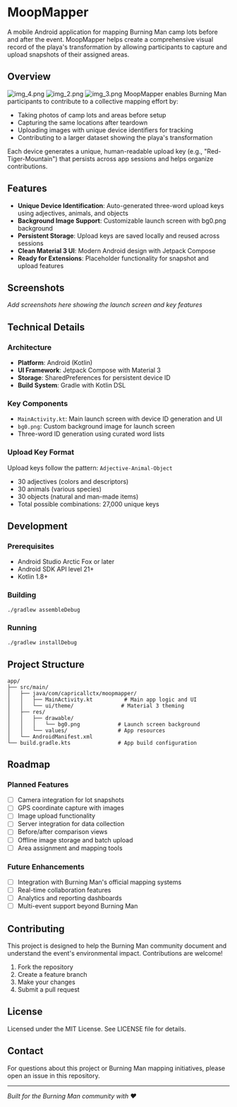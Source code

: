 # MoopMapper

A mobile Android application for mapping Burning Man camp lots before and after the event. MoopMapper helps create a comprehensive visual record of the playa's transformation by allowing participants to capture and upload snapshots of their assigned areas.

## Overview
![img_4.png](img_4.png)
![img_2.png](img_2.png)
![img_3.png](img_3.png)
MoopMapper enables Burning Man participants to contribute to a collective mapping effort by:
- Taking photos of camp lots and areas before setup
- Capturing the same locations after teardown
- Uploading images with unique device identifiers for tracking
- Contributing to a larger dataset showing the playa's transformation

Each device generates a unique, human-readable upload key (e.g., "Red-Tiger-Mountain") that persists across app sessions and helps organize contributions.

## Features

- **Unique Device Identification**: Auto-generated three-word upload keys using adjectives, animals, and objects
- **Background Image Support**: Customizable launch screen with bg0.png background
- **Persistent Storage**: Upload keys are saved locally and reused across sessions
- **Clean Material 3 UI**: Modern Android design with Jetpack Compose
- **Ready for Extensions**: Placeholder functionality for snapshot and upload features

## Screenshots

*Add screenshots here showing the launch screen and key features*

## Technical Details

### Architecture
- **Platform**: Android (Kotlin)
- **UI Framework**: Jetpack Compose with Material 3
- **Storage**: SharedPreferences for persistent device ID
- **Build System**: Gradle with Kotlin DSL

### Key Components
- `MainActivity.kt`: Main launch screen with device ID generation and UI
- `bg0.png`: Custom background image for launch screen
- Three-word ID generation using curated word lists

### Upload Key Format
Upload keys follow the pattern: `Adjective-Animal-Object`
- 30 adjectives (colors and descriptors)
- 30 animals (various species)
- 30 objects (natural and man-made items)
- Total possible combinations: 27,000 unique keys

## Development

### Prerequisites
- Android Studio Arctic Fox or later
- Android SDK API level 21+
- Kotlin 1.8+

### Building
```bash
./gradlew assembleDebug
```

### Running
```bash
./gradlew installDebug
```

## Project Structure
```
app/
├── src/main/
│   ├── java/com/capricallctx/moopmapper/
│   │   ├── MainActivity.kt          # Main app logic and UI
│   │   └── ui/theme/               # Material 3 theming
│   ├── res/
│   │   ├── drawable/
│   │   │   └── bg0.png            # Launch screen background
│   │   └── values/                # App resources
│   └── AndroidManifest.xml
└── build.gradle.kts               # App build configuration
```

## Roadmap

### Planned Features
- [ ] Camera integration for lot snapshots
- [ ] GPS coordinate capture with images
- [ ] Image upload functionality
- [ ] Server integration for data collection
- [ ] Before/after comparison views
- [ ] Offline image storage and batch upload
- [ ] Area assignment and mapping tools

### Future Enhancements
- [ ] Integration with Burning Man's official mapping systems
- [ ] Real-time collaboration features
- [ ] Analytics and reporting dashboards
- [ ] Multi-event support beyond Burning Man

## Contributing

This project is designed to help the Burning Man community document and understand the event's environmental impact. Contributions are welcome!

1. Fork the repository
2. Create a feature branch
3. Make your changes
4. Submit a pull request

## License

Licensed under the MIT License. See LICENSE file for details.

## Contact

For questions about this project or Burning Man mapping initiatives, please open an issue in this repository.

---

*Built for the Burning Man community with ❤️*

